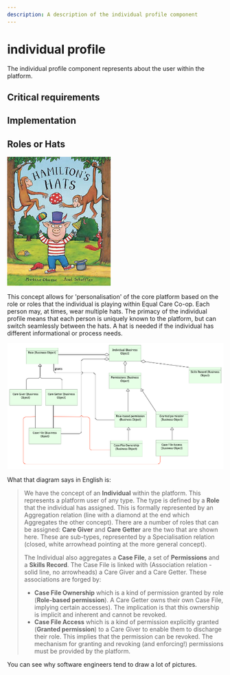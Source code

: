 ```yaml
---
description: A description of the individual profile component
---
```


# individual profile

The individual profile component represents about the user within the platform.

## ​C​ritical requirements



## ​Implementation



## Roles or Hats

![](../../.gitbook/assets/image.png)

This concept allows for 'personalisation' of the core platform based on the role or roles that the individual is playing within Equal Care Co-op. Each person may, at times, wear multiple hats. The primacy of the individual profile means that each person is uniquely known to the platform, but can switch seamlessly between the hats. A hat is needed if the individual has different informational or process needs.

![Data Object model for the ur-roles](../../.gitbook/assets/image%20%281%29.png)

What that diagram says in English is:

> We have the concept of an **Individual** within the platform. This represents a platform user of any type. The type is defined by a **Role** that the individual has assigned. This is formally represented by an Aggregation relation \(line with a diamond at the end which Aggregates the other concept\). There are a number of roles that can be assigned: **Care Giver** and **Care Getter** are the two that are shown here. These are sub-types, represented by a Specialisation relation \(closed, white arrowhead pointing at the more general concept\).
>
> The Individual also aggregates a **Case File**, a set of **Permissions** and a **Skills Record**. The Case File is linked with \(Association relation - solid line, no arrowheads\) a Care Giver and a Care Getter. These associations are forged by:
>
> * **Case File Ownership** which is a kind of permission granted by role \(**Role-based permission**\). A Care Getter owns their own Case File, implying certain accesses\). The implication is that this ownership is implicit and inherent and cannot be revoked.
> * **Case File Access** which is a kind of permission explicitly granted \(**Granted permission**\) to a Care Giver to enable them to discharge their role. This implies that the permission can be revoked. The mechanism for granting and revoking \(and enforcing!\) permissions must be provided by the platform.

You can see why software engineers tend to draw a lot of pictures.

